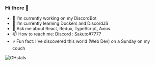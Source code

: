 ### Hi there 👋

- 🔭 I’m currently working on my DiscordBot
- 🌱 I’m currently learning Dockers and DiscordJS
- 💬 Ask me about React, Redux, TypeScript, Axios
- 📫 How to reach me: Discord : Sakuto#7777
- ⚡ Fun fact: I've discovered this world (Web Dev) on a Sunday on my couch

![GHstats](https://github-readme-stats.vercel.app/api?username=SakouDev&show_icons=true)
